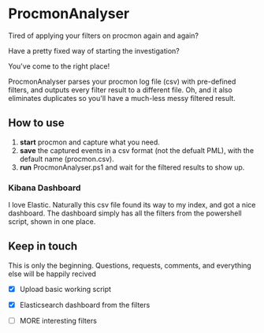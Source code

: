 # ProcmonAnalyser

Tired of applying your filters on procmon again and again?

Have a pretty fixed way of starting the investigation?

You've come to the right place!

ProcmonAnalyser parses your procmon log file (csv) with pre-defined filters, and outputs every filter result to a different file.
Oh, and it also eliminates duplicates so you'll have a much-less messy filtered result.

## How to use
1. **start** procmon and capture what you need.
2. **save** the captured events in a csv format (not the defualt PML), with the default name (procmon.csv).
3. **run** ProcmonAnalyser.ps1 and wait for the filtered results to show up.

### Kibana Dashboard
I love Elastic. Naturally this csv file found its way to my index, and got a nice dashboard.
The dashboard simply has all the filters from the powershell script, shown in one place.

## Keep in touch
This is only the beginning. Questions, requests, comments, and everything else will be happily recived

- [X] Upload basic working script
- [X] Elasticsearch dashboard from the filters
- [ ] MORE interesting filters

